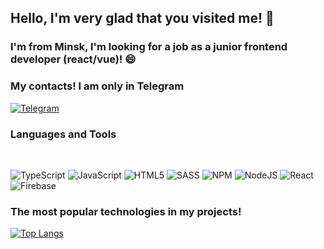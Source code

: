 ## Hello, I'm very glad that you visited me! 👋
### I'm from Minsk, I'm looking for a job as a junior frontend developer (react/vue)! 😄 



<!-- [![Click on my CV](https://imageup.ru/img114/3889186/256x256bb.jpg)](https://rabota.by) ***Click on my CV!***:grinning: -->


### My contacts! I am only in Telegram
[![Telegram](https://img.shields.io/badge/-Telegram-090909?style=flat-square&logo=Telegram&LogoColor=27A0D9)](https://t.me/scrappyzzz)

### Languages and Tools
</br>

![TypeScript](https://img.shields.io/badge/typescript-%23007ACC.svg?style=for-the-badge&logo=typescript&logoColor=white)
![JavaScript](https://img.shields.io/badge/javascript-%23323330.svg?style=for-the-badge&logo=javascript&logoColor=%23F7DF1E)
![HTML5](https://img.shields.io/badge/html5-%23E34F26.svg?style=for-the-badge&logo=html5&logoColor=white)
![SASS](https://img.shields.io/badge/SASS-hotpink.svg?style=for-the-badge&logo=SASS&logoColor=white)
![NPM](https://img.shields.io/badge/NPM-%23000000.svg?style=for-the-badge&logo=npm&logoColor=white)
![NodeJS](https://img.shields.io/badge/node.js-6DA55F?style=for-the-badge&logo=node.js&logoColor=white)
![React](https://img.shields.io/badge/react-%2320232a.svg?style=for-the-badge&logo=react&logoColor=%2361DAFB)
![Firebase](https://img.shields.io/badge/firebase-%23039BE5.svg?style=for-the-badge&logo=firebase)

### The most popular technologies in my projects!

[![Top Langs](https://github-readme-stats.vercel.app/api/top-langs/?username=szx231&layout=compact)](https://github.com/anuraghazra/github-readme-stats)

<!--
**szx231/szx231** is a ✨ _special_ ✨ repository because its `README.md` (this file) appears on your GitHub profile.



![Codewars](https://github.r2v.ch/codewars?user=szx231&stroke=%23BB432C)
